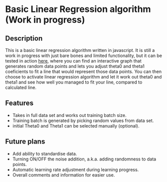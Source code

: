 # Basic Linear Regression algorithm (Work in progress)
## Description

This is a basic linear regression algorithm written in javascript. It is still a work in progress with just bare bones and limited functionality, but it can be tested in action [here](https://ignasc.github.io/linear-regression-demo/), where you can find an interactive graph that generates random data points and lets you adjust theta0 and theta1 coeficients to fit a line that would represent those data points. You can then choose to activate linear regression algorithm and let it work out theta0 and theta1 and see how well you managed to fit your line, compared to calculated line.

## Features
- Takes in full data set and works out training batch size.
- Training batch is generated by picking random values from data set.
- initial Theta0 and Theta1 can be selected manually (optional).

## Future plans
- Add ability to standardise data.
- Turning ON/OFF the noise addition, a.k.a. adding randomness to data points.
- Automatic learning rate adjustment during learning progress.
- Overall comments and information for easier use.
